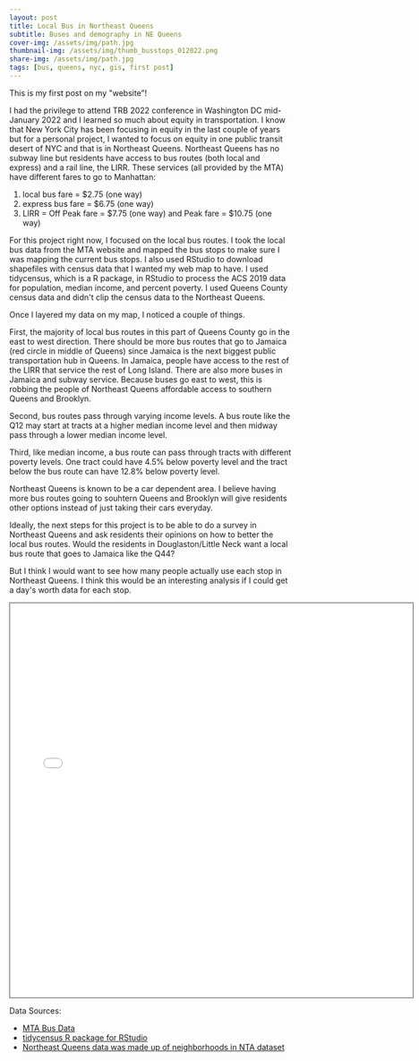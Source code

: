 ```yaml
---
layout: post
title: Local Bus in Northeast Queens
subtitle: Buses and demography in NE Queens
cover-img: /assets/img/path.jpg
thumbnail-img: /assets/img/thumb_busstops_012022.png
share-img: /assets/img/path.jpg
tags: [bus, queens, nyc, gis, first post]
---
```

This is my first post on my "website"!

I had the privilege to attend TRB 2022 conference in Washington DC mid-January 2022 and I learned so much about equity in transportation. I know that New York City has been focusing in equity in the last couple of years but for a personal project, I wanted to focus on equity in one public transit desert of NYC and that is in Northeast Queens. Northeast Queens has no subway line but residents have access to bus routes (both local and express) and a rail line, the LIRR. These services (all provided by the MTA) have different fares to go to Manhattan:

1. local bus fare = $2.75 (one way)
2. express bus fare = $6.75 (one way)
3. LIRR = Off Peak fare = $7.75 (one way) and Peak fare = $10.75 (one way)

For this project right now, I focused on the local bus routes. I took the local bus data from the MTA website and mapped the bus stops to make sure I was mapping the current bus stops. I also used RStudio to download shapefiles with census data that I wanted my web map to have. I used tidycensus, which is a R package, in RStudio to process the ACS 2019 data for population, median income, and percent poverty. I used Queens County census data and didn't clip the census data to the Northeast Queens.

Once I layered my data on my map, I noticed a couple of things.

First, the majority of local bus routes in this part of Queens County go in the east to west direction. There should be more bus routes that go to Jamaica (red circle in middle of Queens) since Jamaica is the next biggest public transportation hub in Queens. In Jamaica, people have access to the rest of the LIRR that service the rest of Long Island. There are also more buses in Jamaica and subway service. Because buses go east to west, this is robbing the people of Northeast Queens affordable access to southern Queens and Brooklyn.
 
Second, bus routes pass through varying income levels. A bus route like the Q12  may start at tracts at a higher median income level and then midway pass through a lower median income level. 

Third, like median income, a bus route can pass through tracts with different poverty levels. One tract could have 4.5% below poverty level and the tract below the bus route can have 12.8% below poverty level. 

Northeast Queens is known to be a car dependent area. I believe having more bus routes going to souhtern Queens and Brooklyn will give residents other options instead of just taking their cars everyday. 

Ideally, the next steps for this project is to be able to do a survey in Northeast Queens and ask residents their opinions on how to better the local bus routes. Would the residents in Douglaston/Little Neck want a local bus route that goes to Jamaica like the Q44?

But I think I would want to see how many people actually use each stop in Northeast Queens. I think this would be an interesting analysis if I could get a day's worth data for each stop. 


<iframe src="/indexbus.html" height="705px" width="720px" style="border: 1px solid #464646;" allowfullscreen="" allow="autoplay"> </iframe>

Data Sources:

* [MTA Bus Data](http://web.mta.info/developers/developer-data-terms.html#data)
* [tidycensus R package for RStudio](https://walker-data.com/tidycensus/)
* [Northeast Queens data was made up of neighborhoods in NTA dataset](https://data.cityofnewyork.us/City-Government/2020-Neighborhood-Tabulation-Areas-NTAs-Mapped/4hft-v355)


